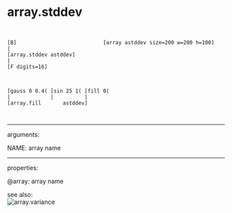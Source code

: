 # array.stddev

```


[B]                            [array astddev size=200 w=200 h=100]
|
[array.stddev astddev]
|
[F digits=16]



[gauss 0 0.4( [sin 25 1( [fill 0(
|             |          |
[array.fill       astddev]

            
```
---
arguments:

NAME: array name<br>

---
properties:

@array: array name<br>

see also:<br>
![array.variance]("img/object_array.variance.png")
